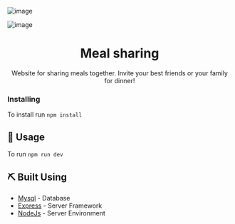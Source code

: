 ![image](https://user-images.githubusercontent.com/10253713/82230372-eef68c00-992b-11ea-938e-216325449f9d.png)

![image](https://user-images.githubusercontent.com/10253713/82230391-f5850380-992b-11ea-9ad4-37c90207c26f.png)

<h1 align="center">Meal sharing</h1>

<p align="center"> Website for sharing meals together. Invite your best friends or your family for dinner!
    <br> 
</p>

### Installing
To install run `npm install`

## 🎈 Usage <a name="usage"></a>
To run `npm run dev`

## ⛏️ Built Using <a name = "built_using"></a>
- [Mysql](https://www.npmjs.com/package/mysql) - Database
- [Express](https://expressjs.com/) - Server Framework
- [NodeJs](https://nodejs.org/en/) - Server Environment
